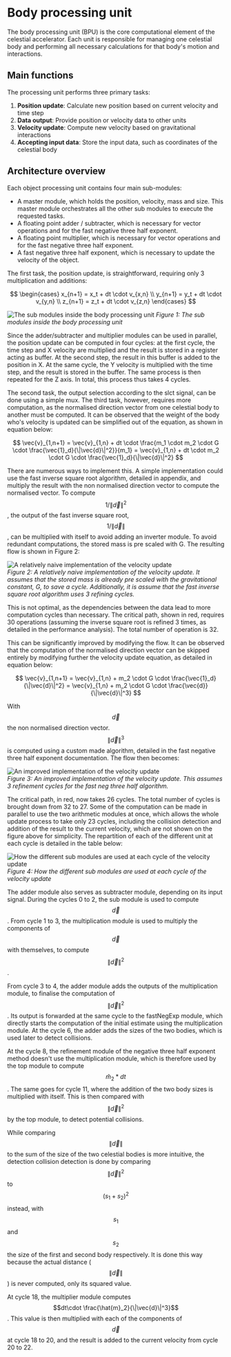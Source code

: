 # Body processing unit

The body processing unit (BPU) is the core computational element of the celestial accelerator. Each unit is responsible for managing one celestial body and performing all necessary calculations for that body's motion and interactions.

## Main functions

The processing unit performs three primary tasks:

1. **Position update**: Calculate new position based on current velocity and time step
2. **Data output**: Provide position or velocity data to other units
3. **Velocity update**: Compute new velocity based on gravitational interactions
4. **Accepting input data**: Store the input data, such as coordinates of the celestial body

## Architecture overview

Each object processing unit contains four main sub-modules:

- A master module, which holds the position, velocity, mass and size. This master module orchestrates all the other sub modules to execute the requested tasks.
- A floating point adder / subtracter, which is necessary for vector operations and for the fast negative three half exponent.
- A floating point multiplier, which is necessary for vector operations and for the fast negative three half exponent.
- A fast negative three half exponent, which is necessary to update the velocity of the object.



 The first task, the position update, is straightforward, requiring only 3 multiplication and additions:

$$
\begin{cases}
x_{n+1} = x_t + dt \cdot v_{x,n} \\
y_{n+1} = y_t + dt \cdot v_{y,n} \\
z_{n+1} = z_t + dt \cdot v_{z,n}
\end{cases}
$$

<div class="image-container right">
    <img src="../assets/DetailedViewBPU.png" alt="The sub modules inside the body processing unit">
    <em>Figure 1: The sub modules inside the body processing unit</em>
</div>

Since the adder/subtracter and multiplier modules can be used in parallel, the position update can be computed in four cycles: at the first cycle, the time step and X velocity are multiplied and the result is stored in a register acting as buffer. At the second step, the result in this buffer is added to the position in X. At the same cycle, the Y velocity is multiplied with the time step, and the result is stored in the buffer. The same process is then repeated for the Z axis. In total, this process thus takes 4 cycles.

The second task, the output selection according to the slct signal, can be done using a simple mux. The third task, however, requires more computation, as the normalised direction vector from one celestial body to another must be computed. It can be observed that the weight of the body who's velocity is updated can be simplified out of the equation, as shown in equation below:

$$
\vec{v}_{1,n+1} = \vec{v}_{1,n} +  dt \cdot \frac{m_1 \cdot m_2 \cdot G \cdot \frac{\vec{1}_d}{\|\vec{d}\|^2}}{m_1} =  \vec{v}_{1,n} +  dt \cdot m_2 \cdot G \cdot \frac{\vec{1}_d}{\|\vec{d}\|^2}
$$

 There are numerous ways to implement this. A simple implementation could use the fast
  inverse square root algorithm, detailed in appendix, and multiply the result with the non 
  normalised direction vector to compute the normalised vector. To compute $$1/\|\vec{d}\|^2$$, the 
  output of the fast inverse square root, $$1/\|\vec{d}\|$$, can be multiplied with itself to avoid 
  adding an inverter module. To avoid redundant computations, the stored mass is pre scaled 
  with G. The resulting flow is shown in Figure 2:

<div class="image-container center">
    <img src="../assets/NaiveVeloUpFlow.png" alt="A relatively naive implementation of the velocity update">
    <br>
    <em>Figure 2: A relatively naive implementation of the velocity update. It assumes that the stored mass is already pre scaled with the gravitational constant, G, to save a cycle. Additionally, it is assume that the fast inverse square root algorithm uses 3 refining cycles.</em>
</div>

This is not optimal, as the dependencies between the data lead to more computation cycles than necessary. The critical path, shown in red, requires 30 operations (assuming the inverse square root is refined 3 times, as detailed in the performance analysis). The total number of operation is 32.

This can be significantly improved by modifying the flow. It can be observed that the computation of the normalised direction vector can be skipped entirely by modifying further the velocity update equation, as detailed in equation below:

$$
\vec{v}_{1,n+1} = \vec{v}_{1,n} + m_2 \cdot G \cdot \frac{\vec{1}_d}{\|\vec{d}\|^2} =  \vec{v}_{1,n} + m_2 \cdot G \cdot \frac{\vec{d}}{\|\vec{d}\|^3}
$$
 
 
 With $$\vec{d}$$ the non normalised direction vector. $$\|\vec{d}\|^3$$ is computed using a custom made algorithm, detailed in the fast negative three half exponent documentation. The flow then becomes:

<div class="image-container center">
    <img src="../assets/NonNaiveVelUpFlow.png" alt="An improved implementation of the velocity update">
    <br>
    <em>Figure 3: An improved implementation of the velocity update. This assumes 3 refinement cycles for the fast neg three half algorithm.</em>
</div>
 
 
 The critical path, in red, now takes 26 cycles. The total number of cycles is brought down from 32 to 27. Some of the computation can be made in parallel to use the two arithmetic modules at once, which allows the whole update process to take only 23 cycles, including the collision detection and addition of the result to the current velocity, which are not shown on the figure above for simplicity. The repartition of each of the different unit at each cycle is detailed in the table below:

<div class="image-container center">
    <img src="../assets/FlowModUtilTable.png" alt="How the different sub modules are used at each cycle of the velocity update">
    <br>
    <em>Figure 4: How the different sub modules are used at each cycle of the velocity update</em>
</div>

The adder module also serves as subtracter module, depending on its input signal. During the cycles 0 to 2, the sub module is used to compute $$\vec{d}$$. From cycle 1 to 3, the multiplication module is used to multiply the components of $$\vec{d}$$ with themselves, to compute $$\|\vec{d}\|^2$$.

From cycle 3 to 4, the adder module adds the outputs of the multiplication module, to finalise the computation of $$\|\vec{d}\|^2$$. Its output is forwarded at the same cycle to the fastNegExp module, which directly starts the computation of the initial estimate using the multiplication module. At the cycle 6, the adder adds the sizes of the two bodies, which is used later to detect collisions.

At the cycle 8, the refinement module of the negative three half exponent method doesn't use the multiplication module, which is therefore used by the top module to compute $$\hat{m}_2*dt$$. The same goes for cycle 11, where the addition of the two body sizes is multiplied with itself. This is then compared with $$\|\vec{d}\|^2$$ by the top module, to detect potential collisions.

While comparing $$\|\vec{d}\|$$ to the sum of the size of the two celestial bodies is more intuitive, the detection collision detection is done by comparing $$\|\vec{d}\|^2$$ to $$(s_1 + s_2)^2$$ instead, with $$s_1$$ and $$s_2$$ the size of the first and second body respectively. It is done this way because the actual distance ($$\|\vec{d}\|$$) is never computed, only its squared value.

At cycle 18, the multiplier module computes $$dt\cdot \frac{\hat{m}_2}{\|\vec{d}\|^3}$$. This value is then multiplied with each of the components of $$\vec{d}$$ at cycle 18 to 20, and the result is added to the current velocity from cycle 20 to 22.
